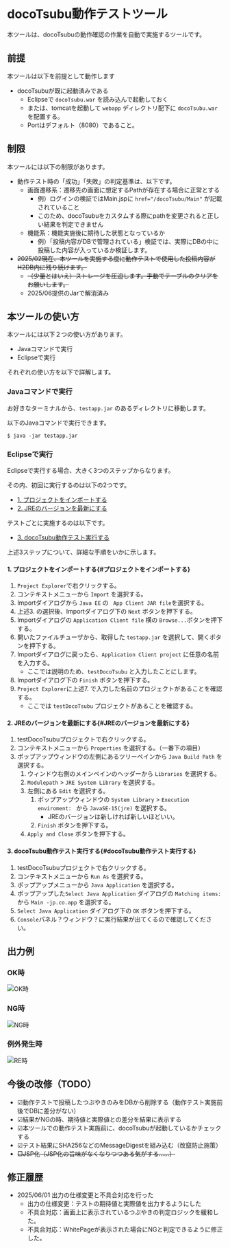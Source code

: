 

# docoTsubu動作テストツール

本ツールは、docoTsubuの動作確認の作業を自動で実施するツールです。


## 前提

本ツールは以下を前提として動作します

* docoTsubuが既に起動済みである
    * Eclipseで ``` docoTsubu.war ``` を読み込んで起動しておく
	* または、tomcatを起動して ``` webapp ``` ディレクトリ配下に ``` docoTsubu.war ``` を配置する。
    * Portはデフォルト（8080）であること。

## 制限

本ツールには以下の制限があります。

* 動作テスト時の「成功」「失敗」の判定基準は、以下です。
    * 画面遷移系：遷移先の画面に想定するPathが存在する場合に正常とする
	    * 例）ログインの検証ではMain.jspに ``` href="/docoTsubu/Main" ``` が記載されていること
		* このため、docoTsubuをカスタムする際にpathを変更されると正しい結果を判定できません
	* 機能系：機能実施後に期待した状態となっているか
	    * 例）「投稿内容がDBで管理されている」検証では、実際にDBの中に投稿した内容が入っているか検証します。
* ~~2025/02現在、本ツールを実施する度に動作テストで使用した投稿内容がH2DB内に残り続けます。~~
    * ~~（少量とはいえ）ストレージを圧迫します。手動でテーブルのクリアをお願いします。~~
	* 2025/06提供のJarで解消済み

## 本ツールの使い方

本ツールには以下２つの使い方があります。

* Javaコマンドで実行
* Eclipseで実行

それぞれの使い方を以下で詳解します。

### Javaコマンドで実行

お好きなターミナルから、``` testapp.jar ``` のあるディレクトリに移動します。

以下のJavaコマンドで実行できます。

```
$ java -jar testapp.jar
```

### Eclipseで実行

Eclipseで実行する場合、大きく3つのステップからなります。

その内、初回に実行するのは以下の2つです。

* [1. プロジェクトをインポートする](#プロジェクトをインポートする)
* [2. JREのバージョンを最新にする](#JREのバージョンを最新にする)

テストごとに実施するのは以下です。

* [3. docoTsubu動作テスト実行する](#docoTsubu動作テスト実行する)

上述3ステップについて、詳細な手順をいかに示します。

#### 1. プロジェクトをインポートする{#プロジェクトをインポートする}
1. ``` Project Explorer ```で右クリックする。
2. コンテキストメニューから ``` Import ``` を選択する。
3. Importダイアログから ``` Java EE ``` の ``` App Client JAR file```を選択する。
4. 上述3. の選択後、Importダイアログ下の ``` Next ``` ボタンを押下する。
5. Importダイアログの ``` Application Client file ``` 横の ``` Browse... ```ボタンを押下する。
6. 開いたファイルチューザから、取得した ``` testapp.jar ``` を選択して、開くボタンを押下する。
7. Importダイアログに戻ったら、``` Application Client project ``` に任意の名前を入力する。
    * ここでは説明のため、``` testDocoTsubu ``` と入力したことにします。
8. Importダイアログ下の ``` Finish ``` ボタンを押下する。
9. ``` Project Explorer ```に上述7. で入力した名前のプロジェクトがあることを確認する。
    * ここでは ``` testDocoTsubu ``` プロジェクトがあることを確認する。

#### 2. JREのバージョンを最新にする{#JREのバージョンを最新にする}
1. testDocoTsubuプロジェクトで右クリックする。
2. コンテキストメニューから ``` Properties ``` を選択する。（一番下の項目）
3. ポップアップウィンドウの左側にあるツリーペインから ``` Java Build Path ``` を選択する。
    1. ウィンドウ右側のメインペインのヘッダーから ``` Libraries ``` を選択する。
	2. ``` Modulepath ``` > ``` JRE System Library ``` を選択する。
	3. 左側にある ``` Edit ``` を選択する。
	    1. ポップアップウィンドウの ``` System Library ``` > ``` Execution enviroment:  ``` から ``` JavaSE-15(jre) ``` を選択する。
	        * JREのバージョンは新しければ新しいほどいい。
        2. ``` Finish ``` ボタンを押下する。
	4. ``` Apply and Close ``` ボタンを押下する。

#### 3. docoTsubu動作テスト実行する{#docoTsubu動作テスト実行する}
1. testDocoTsubuプロジェクトで右クリックする。
2. コンテキストメニューから ``` Run As ``` を選択する。
3. ポップアップメニューから ``` Java Application ``` を選択する。
4. ポップアップした``` Select Java Application ``` ダイアログの ``` Matching items: ``` から ``` Main -jp.co.app ``` を選択する。
5. ``` Select Java Application ``` ダイアログ下の ``` OK ``` ボタンを押下する。
6. ``` Console ```パネル？ウィンドウ？に実行結果が出てくるので確認してください。

## 出力例

### OK時

![OK時](./docs/assets/OK_output.png)

### NG時

![NG時](./docs/assets/NG_output.png)

### 例外発生時

![RE時](./docs/assets/RE_output.png)




## 今後の改修（TODO）

* ☑動作テストで投稿したつぶやきのみをDBから削除する（動作テスト実施前後でDBに差分がない）
* ☑結果がNGの時、期待値と実際値との差分を結果に表示する
* ☑本ツールでの動作テスト実施前に、docoTsubuが起動しているかチェックする
* ☑テスト結果にSHA256などのMessageDigestを組み込む（改竄防止施策）
* ~~□JSP化（JSP化の旨味がなくなりつつある気がする……）~~

## 修正履歴

* 2025/06/01 出力の仕様変更と不具合対応を行った
    * 出力の仕様変更：テストの期待値と実際値を出力するようにした
    * 不具合対応：画面上に表示されているつぶやきの判定ロジックを緩和した。
    * 不具合対応：WhitePageが表示された場合にNGと判定できるように修正した。






